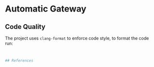 # Automatic Gateway

## Code Quality
The project uses `clang-format` to enforce code style, to format the code run:
```bash


## References
